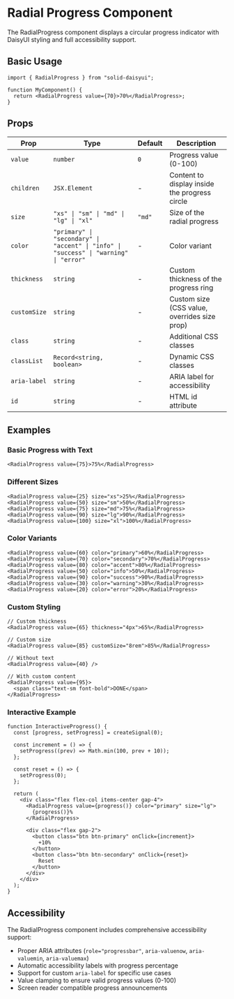 # Radial Progress Component

The RadialProgress component displays a circular progress indicator with DaisyUI styling and full accessibility support.

## Basic Usage

```tsx
import { RadialProgress } from "solid-daisyui";

function MyComponent() {
  return <RadialProgress value={70}>70%</RadialProgress>;
}
```

## Props

| Prop         | Type                                                                                  | Default | Description                                   |
| ------------ | ------------------------------------------------------------------------------------- | ------- | --------------------------------------------- |
| `value`      | `number`                                                                              | `0`     | Progress value (0-100)                        |
| `children`   | `JSX.Element`                                                                         | -       | Content to display inside the progress circle |
| `size`       | `"xs" \| "sm" \| "md" \| "lg" \| "xl"`                                                | `"md"`  | Size of the radial progress                   |
| `color`      | `"primary" \| "secondary" \| "accent" \| "info" \| "success" \| "warning" \| "error"` | -       | Color variant                                 |
| `thickness`  | `string`                                                                              | -       | Custom thickness of the progress ring         |
| `customSize` | `string`                                                                              | -       | Custom size (CSS value, overrides size prop)  |
| `class`      | `string`                                                                              | -       | Additional CSS classes                        |
| `classList`  | `Record<string, boolean>`                                                             | -       | Dynamic CSS classes                           |
| `aria-label` | `string`                                                                              | -       | ARIA label for accessibility                  |
| `id`         | `string`                                                                              | -       | HTML id attribute                             |

## Examples

### Basic Progress with Text

```tsx
<RadialProgress value={75}>75%</RadialProgress>
```

### Different Sizes

```tsx
<RadialProgress value={25} size="xs">25%</RadialProgress>
<RadialProgress value={50} size="sm">50%</RadialProgress>
<RadialProgress value={75} size="md">75%</RadialProgress>
<RadialProgress value={90} size="lg">90%</RadialProgress>
<RadialProgress value={100} size="xl">100%</RadialProgress>
```

### Color Variants

```tsx
<RadialProgress value={60} color="primary">60%</RadialProgress>
<RadialProgress value={70} color="secondary">70%</RadialProgress>
<RadialProgress value={80} color="accent">80%</RadialProgress>
<RadialProgress value={50} color="info">50%</RadialProgress>
<RadialProgress value={90} color="success">90%</RadialProgress>
<RadialProgress value={30} color="warning">30%</RadialProgress>
<RadialProgress value={20} color="error">20%</RadialProgress>
```

### Custom Styling

```tsx
// Custom thickness
<RadialProgress value={65} thickness="4px">65%</RadialProgress>

// Custom size
<RadialProgress value={85} customSize="8rem">85%</RadialProgress>

// Without text
<RadialProgress value={40} />

// With custom content
<RadialProgress value={95}>
  <span class="text-sm font-bold">DONE</span>
</RadialProgress>
```

### Interactive Example

```tsx
function InteractiveProgress() {
  const [progress, setProgress] = createSignal(0);

  const increment = () => {
    setProgress((prev) => Math.min(100, prev + 10));
  };

  const reset = () => {
    setProgress(0);
  };

  return (
    <div class="flex flex-col items-center gap-4">
      <RadialProgress value={progress()} color="primary" size="lg">
        {progress()}%
      </RadialProgress>

      <div class="flex gap-2">
        <button class="btn btn-primary" onClick={increment}>
          +10%
        </button>
        <button class="btn btn-secondary" onClick={reset}>
          Reset
        </button>
      </div>
    </div>
  );
}
```

## Accessibility

The RadialProgress component includes comprehensive accessibility support:

- Proper ARIA attributes (`role="progressbar"`, `aria-valuenow`, `aria-valuemin`, `aria-valuemax`)
- Automatic accessibility labels with progress percentage
- Support for custom `aria-label` for specific use cases
- Value clamping to ensure valid progress values (0-100)
- Screen reader compatible progress announcements
